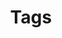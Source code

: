 ---
title: "Tags"
description: "Topics and methods appearing throughout my research papers and courses."
layout: "terms"
---